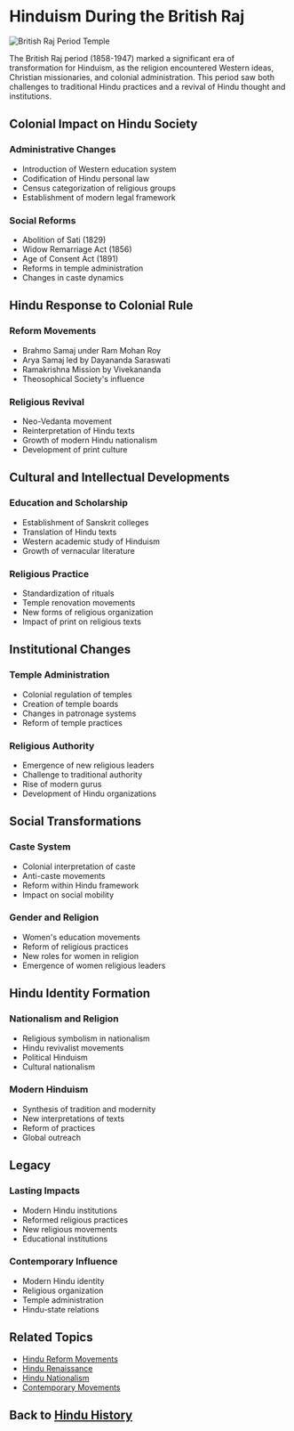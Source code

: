 # Hinduism During the British Raj

![British Raj Period Temple](british_raj_temple.jpg)

The British Raj period (1858-1947) marked a significant era of transformation for Hinduism, as the religion encountered Western ideas, Christian missionaries, and colonial administration. This period saw both challenges to traditional Hindu practices and a revival of Hindu thought and institutions.

## Colonial Impact on Hindu Society

### Administrative Changes
- Introduction of Western education system
- Codification of Hindu personal law
- Census categorization of religious groups
- Establishment of modern legal framework

### Social Reforms
- Abolition of Sati (1829)
- Widow Remarriage Act (1856)
- Age of Consent Act (1891)
- Reforms in temple administration
- Changes in caste dynamics

## Hindu Response to Colonial Rule

### Reform Movements
- Brahmo Samaj under Ram Mohan Roy
- Arya Samaj led by Dayananda Saraswati
- Ramakrishna Mission by Vivekananda
- Theosophical Society's influence

### Religious Revival
- Neo-Vedanta movement
- Reinterpretation of Hindu texts
- Growth of modern Hindu nationalism
- Development of print culture

## Cultural and Intellectual Developments

### Education and Scholarship
- Establishment of Sanskrit colleges
- Translation of Hindu texts
- Western academic study of Hinduism
- Growth of vernacular literature

### Religious Practice
- Standardization of rituals
- Temple renovation movements
- New forms of religious organization
- Impact of print on religious texts

## Institutional Changes

### Temple Administration
- Colonial regulation of temples
- Creation of temple boards
- Changes in patronage systems
- Reform of temple practices

### Religious Authority
- Emergence of new religious leaders
- Challenge to traditional authority
- Rise of modern gurus
- Development of Hindu organizations

## Social Transformations

### Caste System
- Colonial interpretation of caste
- Anti-caste movements
- Reform within Hindu framework
- Impact on social mobility

### Gender and Religion
- Women's education movements
- Reform of religious practices
- New roles for women in religion
- Emergence of women religious leaders

## Hindu Identity Formation

### Nationalism and Religion
- Religious symbolism in nationalism
- Hindu revivalist movements
- Political Hinduism
- Cultural nationalism

### Modern Hinduism
- Synthesis of tradition and modernity
- New interpretations of texts
- Reform of practices
- Global outreach

## Legacy

### Lasting Impacts
- Modern Hindu institutions
- Reformed religious practices
- New religious movements
- Educational institutions

### Contemporary Influence
- Modern Hindu identity
- Religious organization
- Temple administration
- Hindu-state relations

## Related Topics
- [Hindu Reform Movements](./hindu_reform_movements.md)
- [Hindu Renaissance](./hindu_renaissance.md)
- [Hindu Nationalism](./hindu_nationalism.md)
- [Contemporary Movements](./contemporary_movements.md)

## Back to [Hindu History](./README.md)
